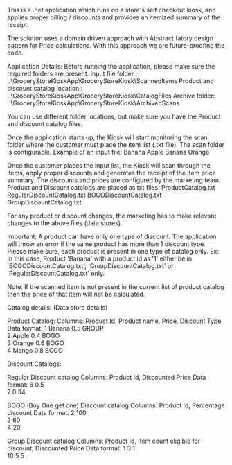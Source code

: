 This is a .net application which runs on a store's self checkout kiosk, and applies proper billing / discounts and provides an itemized summary of the receipt.

The solution uses a domain driven approach with Abstract fatory design pattern for Price calculations. With this approach we are future-proofing the code.

Application Details:
Before running the application, please make sure the required folders are present.
Input file folder : 
..\GroceryStoreKioskApp\GroceryStoreKiosk\ScannedItems
Product and discount catalog location : 
..\GroceryStoreKioskApp\GroceryStoreKiosk\CatalogFiles
Archive folder: 
..\GroceryStoreKioskApp\GroceryStoreKiosk\ArchivedScans

You can use different folder locations, but make sure you have the Product and  discount catalog files.

Once the application starts up, the Kiosk will start monitoring the scan folder where the customer must place the item list (.txt file). The scan folder is configurable. 
Example of an input file:
Banana
Apple
Banana
Orange

Once the customer places the input list, the Kiosk will scan through the items, apply proper discounts and generates the receipt of the item price summary. The discounts and prices are configured by the marketing team. 
Product and Discount catalogs are placed as txt files:
ProductCatalog.txt
RegularDiscountCatalog.txt
BOGODiscountCatalog.txt
GroupDiscountCatalog.txt

For any product or discount changes, the marketing has to make relevant changes to the above files (data stores).

Important: A product can have only one type of discount. The application will throw an error if the same product has more than 1 discount type.
Please make sure, each product is present in one type of catalog only.
Ex: In this case, Product 'Banana' with a product id as '1' either be in 'BOGODiscountCatalog.txt', 'GroupDiscountCatalog.txt' or 'RegularDiscountCatalog.txt' only.

Note: If the scanned item is not present in the current list of product catalog then the price of that item will not be calculated.

Catalog details: (Data store details)

Product Catalog:
Columns: Product Id, Product name, Price, Discount Type
Data format:
1  Banana              0.5       GROUP          
2  Apple               0.4       BOGO      
3  Orange              0.6       BOGO      
4  Mango               0.8       BOGO       

Discount Catalogs:

Regular Discount catalog
Columns: Product Id, Discounted Price
Data format:
6  0.5                       
7  0.34

BOGO (Buy One get one) Discount catalog
Columns: Product Id, Percentage discount
Data format:
2  100                 
3  60             
4  20                

Group Discount catalog
Columns: Product Id, Item count eligible for discount, Discounted Price
Data format:
1  3  1                                   
10 5  5